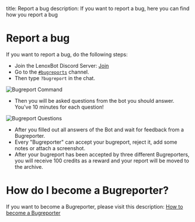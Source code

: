 title: Report a bug
description: If you want to report a bug, here you can find how you report a bug

# Report a bug

If you want to report a bug, do the following steps:

* Join the LenoxBot Discord Server: [Join](https://lenoxbot.com/discord/)
* Go to the [`#bugreports`](https://discord.gg/qvAHreR) channel.
* Then type `?bugreport` in the chat.

![Bugreport Command](https://i.imgur.com/4g1uLM6.png)

* Then you will be asked questions from the bot you should answer. You've 10 minutes for each question!

![Bugreport Questions](https://i.imgur.com/gBsfbn8.png)

* After you filled out all answers of the Bot and wait for feedback from a Bugreporter.
* Every "Bugreporter" can accept your bugreport, reject it, add some notes or attach a screenshot.
* After your bugreport has been accepted by three different Bugreporters, you will receive 100 credits as a reward and your report will be moved to the archive.

# How do I become a Bugreporter?

If you want to become a Bugreporter, please visit this description: [How to become a Bugreporter](https://docs.lenoxbot.com/General%20FAQ/Team/Bugreporter/)
